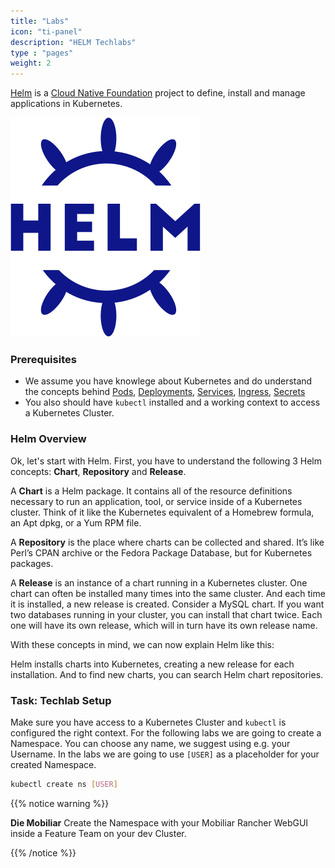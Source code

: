 ```yaml
---
title: "Labs"
icon: "ti-panel"
description: "HELM Techlabs"
type : "pages"
weight: 2
---
```


[Helm](https://github.com/helm/helm) is a [Cloud Native Foundation](https://www.cncf.io/) project to define, install and manage applications in Kubernetes.

![Hem](helm-horizontal-color.png)


### Prerequisites

* We assume you have knowlege about Kubernetes and do understand the concepts behind [Pods](https://kubernetes.io/docs/concepts/workloads/pods/pod/), [Deployments](https://kubernetes.io/docs/concepts/workloads/controllers/deployment/), [Services](https://kubernetes.io/docs/concepts/services-networking/service/), [Ingress](https://kubernetes.io/docs/concepts/services-networking/ingress/), [Secrets](https://kubernetes.io/docs/concepts/services-networking/service/)
* You also should have `kubectl` installed and a working context to access a Kubernetes Cluster.


### Helm Overview

Ok, let's start with Helm. 
First, you have to understand the following 3 Helm concepts: **Chart**, **Repository** and **Release**.

A **Chart** is a Helm package. It contains all of the resource definitions necessary to run an application, tool, or service inside of a Kubernetes cluster. Think of it like the Kubernetes equivalent of a Homebrew formula, an Apt dpkg, or a Yum RPM file.

A **Repository** is the place where charts can be collected and shared. It’s like Perl’s CPAN archive or the Fedora Package Database, but for Kubernetes packages.

A **Release** is an instance of a chart running in a Kubernetes cluster. One chart can often be installed many times into the same cluster. And each time it is installed, a new release is created. Consider a MySQL chart. If you want two databases running in your cluster, you can install that chart twice. Each one will have its own release, which will in turn have its own release name.

With these concepts in mind, we can now explain Helm like this:

Helm installs charts into Kubernetes, creating a new release for each installation. And to find new charts, you can search Helm chart repositories.

### Task: Techlab Setup

Make sure you have access to a Kubernetes Cluster and `kubectl` is configured the right context. For the following labs we are going to create a Namespace. You can choose any name, we suggest using e.g. your Username. In the labs we are going to use `[USER]` as a placeholder for your created Namespace.

```bash
kubectl create ns [USER]
``` 

{{% notice warning %}}

**Die Mobiliar** Create the Namespace with your Mobiliar Rancher WebGUI inside a Feature Team on your dev Cluster.

{{% /notice %}}

